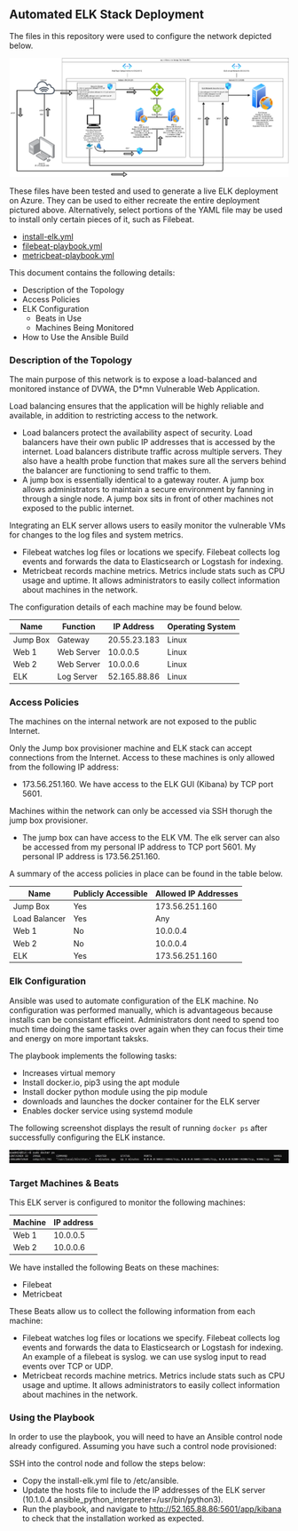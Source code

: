 ## Automated ELK Stack Deployment

The files in this repository were used to configure the network depicted below.

![Network Diagram](https://github.com/tonyzachariah/Cybersec08-23/blob/main/Diagrams/Network.png)

These files have been tested and used to generate a live ELK deployment on Azure. They can be used to either recreate the entire deployment pictured above. Alternatively, select portions of the YAML file may be used to install only certain pieces of it, such as Filebeat.

  - [install-elk.yml](https://github.com/tonyzachariah/Cybersec08-23/blob/main/Ansible/install-elk.yml.txt)
  - [filebeat-playbook.yml](https://github.com/tonyzachariah/Cybersec08-23/blob/main/Ansible/filebeat-playbook.yml.txt)
  - [metricbeat-playbook.yml](https://github.com/tonyzachariah/Cybersec08-23/blob/main/Ansible/metricbeat-playbook.yml.txt)

This document contains the following details:
- Description of the Topology
- Access Policies
- ELK Configuration
  - Beats in Use
  - Machines Being Monitored
- How to Use the Ansible Build


### Description of the Topology

The main purpose of this network is to expose a load-balanced and monitored instance of DVWA, the D*mn Vulnerable Web Application.

Load balancing ensures that the application will be highly reliable and available, in addition to restricting access to the network. 
- Load balancers protect the availability aspect of security. Load balancers have their own public IP addresses that is accessed by the internet. Load balancers distribute traffic across multiple servers. They also have a health probe function that makes sure all the servers behind the balancer are functioning to send traffic to them. 
- A jump box is essentially identical to a gateway router. A jump box allows administrators to maintain a secure environment by fanning in through a single node. A jump box sits in front of other machines not exposed to the public internet. 

Integrating an ELK server allows users to easily monitor the vulnerable VMs for changes to the log files and system metrics.
- Filebeat watches log files or locations we specify. Filebeat collects log events and forwards the data to Elasticsearch or Logstash for indexing. 
- Metricbeat records machine metrics. Metrics include stats such as CPU usage and uptime. It allows administrators to easily collect information about machines in the network. 

The configuration details of each machine may be found below.

|   Name   |  Function  |  IP Address  | Operating System |
|----------|------------|--------------|------------------|
| Jump Box | Gateway    | 20.55.23.183 | Linux            |
| Web 1    | Web Server | 10.0.0.5     | Linux            |
| Web 2    | Web Server | 10.0.0.6     | Linux            |
| ELK      | Log Server | 52.165.88.86 | Linux            |


### Access Policies

The machines on the internal network are not exposed to the public Internet. 

 Only the Jump box provisioner machine and ELK stack can accept connections from the Internet. Access to these machines is only allowed from the following IP address:
- 173.56.251.160. We have access to the ELK GUI (Kibana) by TCP port 5601. 

Machines within the network can only be accessed via SSH thorugh the jump box provisioner.
- The jump box can have access to the ELK VM. The elk server can also be accessed from my personal IP address to TCP port 5601. My personal IP address is 173.56.251.160.

A summary of the access policies in place can be found in the table below.

| Name          | Publicly Accessible | Allowed IP Addresses |
|---------------|---------------------|----------------------|
| Jump Box      | Yes                 | 173.56.251.160       |
| Load Balancer | Yes                 | Any                  |
| Web 1         | No                  | 10.0.0.4             |
| Web 2         | No                  | 10.0.0.4             |
| ELK           | Yes                 | 173.56.251.160       |

### Elk Configuration

Ansible was used to automate configuration of the ELK machine. No configuration was performed manually, which is advantageous because installs can be consistant efficeint. Administrators dont need to spend too much time doing the same tasks 
over again when they can focus their time and energy on more important taksks. 

The playbook implements the following tasks:
- Increases virtual memory
- Install docker.io, pip3 using the apt module
- Install docker python module using the pip module
- downloads and launches the docker container for the ELK server
- Enables docker service using systemd module

The following screenshot displays the result of running `docker ps` after successfully configuring the ELK instance.

![dockerps](https://github.com/tonyzachariah/Cybersec08-23/blob/main/Diagrams/docker_ps_output.png.jpg)

### Target Machines & Beats
This ELK server is configured to monitor the following machines:

 | Machine | IP address |
 |---------|------------|
 |  Web 1  |  10.0.0.5  |
 |  Web 2  |  10.0.0.6  |

We have installed the following Beats on these machines:
- Filebeat
- Metricbeat

These Beats allow us to collect the following information from each machine:
- Filebeat watches log files or locations we specify. Filebeat collects log events and forwards the data to Elasticsearch or Logstash for indexing. An example of a filebeat is syslog. we can use syslog input to read events over TCP or UDP.
- Metricbeat records machine metrics. Metrics include stats such as CPU usage and uptime. It allows administrators to easily collect information about machines in the network.

### Using the Playbook
In order to use the playbook, you will need to have an Ansible control node already configured. Assuming you have such a control node provisioned: 

SSH into the control node and follow the steps below:
- Copy the install-elk.yml file to /etc/ansible.
- Update the hosts file to include the IP addresses of the ELK server (10.1.0.4 ansible_python_interpreter=/usr/bin/python3).
- Run the playbook, and navigate to http://52.165.88.86:5601/app/kibana to check that the installation worked as expected.

